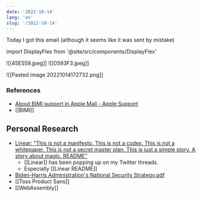 ```yaml
---
date: '2022-10-14'
lang: 'en'
slug: '/2022-10-14'
---
```


Today I got this email (although it seems like it was sent by mistake)

import DisplayFlex from '@site/src/components/DisplayFlex'

<DisplayFlex>

![[45E559.jpeg]]
![[0593F3.jpeg]]

</DisplayFlex>

![[Pasted image 20221014172732.png]]

### References

- [About BIMI support in Apple Mail - Apple Support](https://support.apple.com/en-us/HT213155)
- [[BIMI]]

## Personal Research

- [Linear: "This is not a manifesto. This is not a codex. This is not a whitepaper. This is not a secret master plan. This is just a simple story. A story about magic. README"](https://twitter.com/linear/status/1504485344355381254)
  - [[Linear]] has been popping up on my Twitter threads.
  - Especially [[Linear README]]
- [Biden-Harris Administration's National Security Strategy.pdf](https://www.whitehouse.gov/wp-content/uploads/2022/10/Biden-Harris-Administrations-National-Security-Strategy-10.2022.pdf)
- [[Toss Product Sans]]
- [[WebAssembly]]
